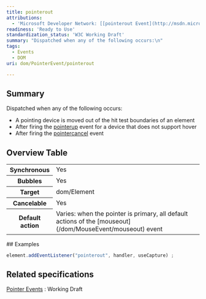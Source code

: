 ```yaml
---
title: pointerout
attributions:
  - 'Microsoft Developer Network: [[pointerout Event](http://msdn.microsoft.com/en-us/library/ie/hh771912(v=vs.85).aspx) Article]'
readiness: 'Ready to Use'
standardization_status: 'W3C Working Draft'
summary: "Dispatched when any of the following occurs:\n"
tags:
  - Events
  - DOM
uri: dom/PointerEvent/pointerout

---
```

## <span>Summary</span>

Dispatched when any of the following occurs:

-   A pointing device is moved out of the hit test boundaries of an element
-   After firing the [pointerup](/dom/PointerEvent/pointerup) event for a device that does not support hover
-   After firing the [pointercancel](/dom/PointerEvent/pointercancel) event

## <span>Overview Table</span>

<table class="wikitable">
<tr>
<th>
Synchronous

</th>
<td>
Yes

</td>
</tr>
<tr>
<th>
Bubbles

</th>
<td>
Yes

</td>
</tr>
<tr>
<th>
Target

</th>
<td>
dom/Element

</td>
</tr>
<tr>
<th>
Cancelable

</th>
<td>
Yes

</td>
</tr>
<tr>
<th>
Default action

</th>
<td>
Varies: when the pointer is primary, all default actions of the [mouseout](/dom/MouseEvent/mouseout) event

</td>
</tr>
</table>
## <span>Examples</span>

``` js
element.addEventListener("pointerout", handler, useCapture) ;
```

## <span>Related specifications</span>

[Pointer Events](http://www.w3.org/TR/pointerevents)
:   Working Draft
